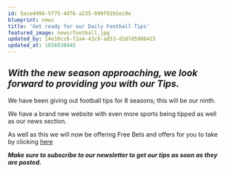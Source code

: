 ```yaml
---
id: 5ace4996-5f75-4d76-a235-099f92b5ec9e
blueprint: news
title: 'Get ready for our Daily Football Tips'
featured_image: news/football.jpg
updated_by: 14e10cc6-f2a4-43c9-ad53-d2d7d5986415
updated_at: 1656930445
---
```

<h2><strong><em>With the new season approaching, we look forward to providing you with our Tips.</em></strong></h2><p>We have been giving out football tips for 8 seasons; this will be our ninth.</p><p></p><p>We have a brand new website with even more sports being tipped as well as our news section.</p><p>As well as this we will now be offering Free Bets and offers for you to take by clicking <a target="_blank" href="https://thebettingguys.com/free">here</a></p><p><strong><em>Make sure to subscribe to our newsletter to get our tips as soon as they are posted.</em></strong></p>